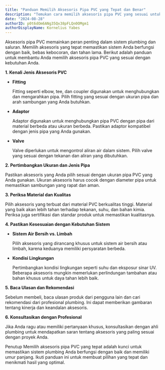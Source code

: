```yaml
---
title: "Panduan Memilih Aksesoris Pipa PVC yang Tepat dan Benar"
description: "Temukan cara memilih aksesoris pipa PVC yang sesuai untuk kebutuhan sistem plumbing Anda. Panduan ini mencakup tips untuk memilih fitting, adaptor, dan valve yang tepat, serta memastikan kualitas dan kesesuaian dengan pipa yang digunakan."
date: "2024-08-28"
authorID: p0t6dOm6ANg35Qx38pFLQn0OMgm1
authorDisplayName: Kornelius Yabes
---
```


Aksesoris pipa PVC memainkan peran penting dalam sistem plumbing dan saluran.
Memilih aksesoris yang tepat memastikan sistem Anda berfungsi dengan baik, bebas kebocoran, dan tahan lama.
Berikut adalah panduan untuk membantu Anda memilih aksesoris pipa PVC yang sesuai dengan kebutuhan Anda.

<b>1. Kenali Jenis Aksesoris PVC</b>

- <b>Fitting</b>

  Fitting seperti elbow, tee, dan coupler digunakan untuk menghubungkan dan mengarahkan pipa. Pilih fitting yang sesuai dengan ukuran pipa dan arah sambungan yang Anda butuhkan.

- <b>Adaptor</b>

  Adaptor digunakan untuk menghubungkan pipa PVC dengan pipa dari material berbeda atau ukuran berbeda. Pastikan adaptor kompatibel dengan jenis pipa yang Anda gunakan.

- <b>Valve</b>

  Valve diperlukan untuk mengontrol aliran air dalam sistem. Pilih valve yang sesuai dengan tekanan dan aliran yang dibutuhkan.

<b>2. Pertimbangkan Ukuran dan Jenis Pipa</b>

Pastikan aksesoris yang Anda pilih sesuai dengan ukuran pipa PVC yang Anda gunakan. Ukuran aksesoris harus cocok dengan diameter pipa untuk memastikan sambungan yang rapat dan aman.

<b>3. Periksa Material dan Kualitas</b>

Pilih aksesoris yang terbuat dari material PVC berkualitas tinggi. Material yang baik akan lebih tahan terhadap tekanan, suhu, dan bahan kimia. Periksa juga sertifikasi dan standar produk untuk memastikan kualitasnya.

<b>4. Pastikan Kesesuaian dengan Kebutuhan Sistem</b>

- <b>Sistem Air Bersih vs. Limbah</b>

  Pilih aksesoris yang dirancang khusus untuk sistem air bersih atau limbah, karena keduanya memiliki persyaratan berbeda.

- <b>Kondisi Lingkungan </b>

  Pertimbangkan kondisi lingkungan seperti suhu dan eksposur sinar UV. Beberapa aksesoris mungkin memerlukan perlindungan tambahan atau bahan khusus untuk daya tahan lebih baik.

<b>5. Baca Ulasan dan Rekomendasi</b>

Sebelum membeli, baca ulasan produk dari pengguna lain dan cari rekomendasi dari profesional plumbing. Ini dapat memberikan gambaran tentang kinerja dan keandalan aksesoris.

<b>6. Konsultasikan dengan Profesional</b>

Jika Anda ragu atau memiliki pertanyaan khusus, konsultasikan dengan ahli plumbing untuk mendapatkan saran tentang aksesoris yang paling sesuai dengan proyek Anda.

Penutup
Memilih aksesoris pipa PVC yang tepat adalah kunci untuk memastikan sistem plumbing Anda berfungsi dengan baik dan memiliki umur panjang. Ikuti panduan ini untuk membuat pilihan yang tepat dan menikmati hasil yang optimal.
